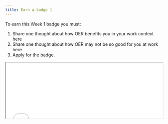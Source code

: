 ```yaml
---
title: Earn a badge 1
---
```



To earn this Week 1 badge you must:

 1. Share one thought about how OER benefits you in your work context
    here 
 2. Share one thought about how OER may not be so good for you at work here 
 3. Apply for the badge.

<iframe height="180" src="//badges.p2pu.org/en/badge/view/785/embedded/" width="100%"></iframe>
